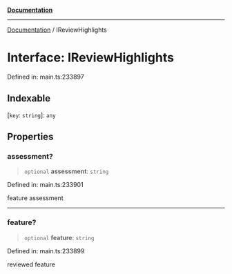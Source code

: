 [**Documentation**](../README.md)

***

[Documentation](../README.md) / IReviewHighlights

# Interface: IReviewHighlights

Defined in: main.ts:233897

## Indexable

\[`key`: `string`\]: `any`

## Properties

### assessment?

> `optional` **assessment**: `string`

Defined in: main.ts:233901

feature assessment

***

### feature?

> `optional` **feature**: `string`

Defined in: main.ts:233899

reviewed feature
